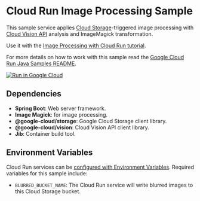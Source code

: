# Cloud Run Image Processing Sample

This sample service applies [Cloud Storage](https://cloud.google.com/storage/docs)-triggered image processing with [Cloud Vision API](https://cloud.google.com/vision/docs) analysis and ImageMagick transformation.

Use it with the [Image Processing with Cloud Run tutorial](http://cloud.google.com/run/docs/tutorials/image-processing).

For more details on how to work with this sample read the [Google Cloud Run Java Samples README](https://github.com/GoogleCloudPlatform/java-docs-samples/tree/main/run).

[![Run in Google Cloud][run_img]][run_link]

## Dependencies

* **Spring Boot**: Web server framework.
* **Image Magick**: for image processing.
* **@google-cloud/storage**: Google Cloud Storage client library.
* **@google-cloud/vision**: Cloud Vision API client library.
* **Jib**: Container build tool.

## Environment Variables

Cloud Run services can be [configured with Environment Variables](https://cloud.google.com/run/docs/configuring/environment-variables).
Required variables for this sample include:

* `BLURRED_BUCKET_NAME`: The Cloud Run service will write blurred images to this Cloud Storage bucket.

[run_img]: https://storage.googleapis.com/cloudrun/button.svg
[run_link]: https://deploy.cloud.run/?git_repo=https://github.com/GoogleCloudPlatform/java-docs-samples&dir=run/image-processing
